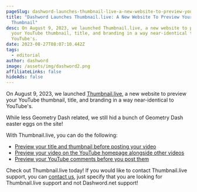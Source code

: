 ```yaml
---
pageSlug: dashword-launches-thumbnail-live-a-new-website-to-preview-your-youtube-thumbnail
title: "Dashword Launches Thumbnail.live: A New Website To Preview Your YouTube
  Thumbnail"
desc: On August 9, 2023, we launched Thumbnail.live, a new website to preview
  your YouTube thumbnail, title, and branding in a way near-identical to
  YouTube's.
date: 2023-08-27T08:07:10.442Z
tags:
  - editorial
author: dashword
image: /assets/img/dashword2.png
affiliateLinks: false
hideAds: false
---
```

On August 9, 2023, we launched [Thumbnail.live](https://www.thumbnail.live/), a new website to preview your YouTube thumbnail, title, and branding in a way near-identical to YouTube's.

While less Geometry Dash related, we still hid a bunch of Geometry Dash easter eggs on the site!

With Thumbnail.live, you can do the following:

- [Preview your title and thumbnail before posting your video](https://www.thumbnail.live/)
- [Preview your video on the YouTube homepage alongside other videos](https://www.thumbnail.live/feed/)
- [Preview your YouTube comments before you post them](https://www.thumbnail.live/comment/)

Check out Thumbnail.live today! If you would like to contact Thumbnail.live support, you can [contact us](/contact/), just specify that you are looking for Thumbnail.live support and not Dashword.net support!